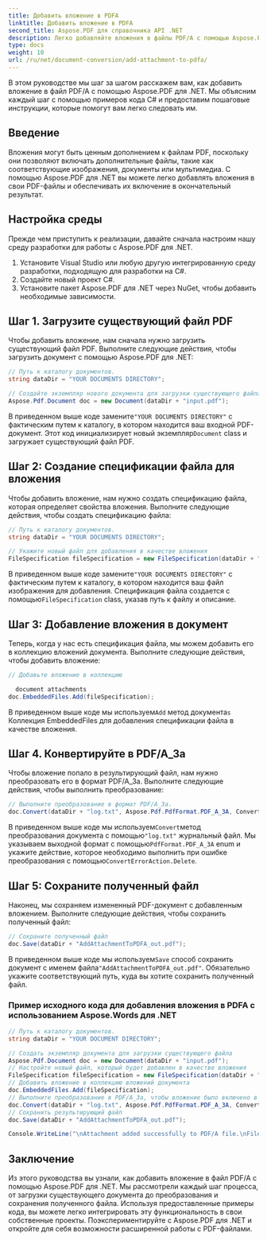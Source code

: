 ```yaml
---
title: Добавить вложение в PDFA
linktitle: Добавить вложение в PDFA
second_title: Aspose.PDF для справочника API .NET
description: Легко добавляйте вложения в файлы PDF/A с помощью Aspose.PDF для .NET.
type: docs
weight: 10
url: /ru/net/document-conversion/add-attachment-to-pdfa/
---
```


В этом руководстве мы шаг за шагом расскажем вам, как добавить вложение в файл PDF/A с помощью Aspose.PDF для .NET. Мы объясним каждый шаг с помощью примеров кода C# и предоставим пошаговые инструкции, которые помогут вам легко следовать им.

## Введение

Вложения могут быть ценным дополнением к файлам PDF, поскольку они позволяют включать дополнительные файлы, такие как соответствующие изображения, документы или мультимедиа. С помощью Aspose.PDF для .NET вы можете легко добавлять вложения в свои PDF-файлы и обеспечивать их включение в окончательный результат.

## Настройка среды

Прежде чем приступить к реализации, давайте сначала настроим нашу среду разработки для работы с Aspose.PDF для .NET.

1. Установите Visual Studio или любую другую интегрированную среду разработки, подходящую для разработки на C#.
2. Создайте новый проект C#.
3. Установите пакет Aspose.PDF для .NET через NuGet, чтобы добавить необходимые зависимости.

## Шаг 1. Загрузите существующий файл PDF

Чтобы добавить вложение, нам сначала нужно загрузить существующий файл PDF. Выполните следующие действия, чтобы загрузить документ с помощью Aspose.PDF для .NET:

```csharp
// Путь к каталогу документов.
string dataDir = "YOUR DOCUMENTS DIRECTORY";

// Создайте экземпляр нового документа для загрузки существующего файла.
Aspose.Pdf.Document doc = new Document(dataDir + "input.pdf");
```

 В приведенном выше коде замените`"YOUR DOCUMENTS DIRECTORY"` с фактическим путем к каталогу, в котором находится ваш входной PDF-документ. Этот код инициализирует новый экземпляр`Document` class и загружает существующий файл PDF.

## Шаг 2: Создание спецификации файла для вложения

Чтобы добавить вложение, нам нужно создать спецификацию файла, которая определяет свойства вложения. Выполните следующие действия, чтобы создать спецификацию файла:

```csharp
// Путь к каталогу документов.
string dataDir = "YOUR DOCUMENTS DIRECTORY";

// Укажите новый файл для добавления в качестве вложения
FileSpecification fileSpecification = new FileSpecification(dataDir + "aspose-logo.jpg", "Large image file");
```

 В приведенном выше коде замените`"YOUR DOCUMENTS DIRECTORY"` с фактическим путем к каталогу, в котором находится ваш файл изображения для добавления. Спецификация файла создается с помощью`FileSpecification` class, указав путь к файлу и описание.

## Шаг 3: Добавление вложения в документ

Теперь, когда у нас есть спецификация файла, мы можем добавить его в коллекцию вложений документа. Выполните следующие действия, чтобы добавить вложение:

```csharp
// Добавьте вложение в коллекцию

  document attachments
doc.EmbeddedFiles.Add(fileSpecification);
```

 В приведенном выше коде мы используем`Add` метод документа`s `Коллекция EmbeddedFiles для добавления спецификации файла в качестве вложения.

## Шаг 4. Конвертируйте в PDF/A_3a

Чтобы вложение попало в результирующий файл, нам нужно преобразовать его в формат PDF/A_3a. Выполните следующие действия, чтобы выполнить преобразование:

```csharp
// Выполните преобразование в формат PDF/A_3a.
doc.Convert(dataDir + "log.txt", Aspose.Pdf.PdfFormat.PDF_A_3A, ConvertErrorAction.Delete);
```

 В приведенном выше коде мы используем`Convert`метод преобразования документа с помощью`"log.txt"` журнальный файл. Мы указываем выходной формат с помощью`PdfFormat.PDF_A_3A` enum и укажите действие, которое необходимо выполнить при ошибке преобразования с помощью`ConvertErrorAction.Delete`.

## Шаг 5: Сохраните полученный файл

Наконец, мы сохраняем измененный PDF-документ с добавленным вложением. Выполните следующие действия, чтобы сохранить полученный файл:

```csharp
// Сохраните полученный файл
doc.Save(dataDir + "AddAttachmentToPDFA_out.pdf");
```

 В приведенном выше коде мы используем`Save` способ сохранить документ с именем файла`"AddAttachmentToPDFA_out.pdf"`. Обязательно укажите соответствующий путь, куда вы хотите сохранить полученный файл.

### Пример исходного кода для добавления вложения в PDFA с использованием Aspose.Words для .NET

```csharp
// Путь к каталогу документов.
string dataDir = "YOUR DOCUMENT DIRECTORY";

// Создать экземпляр документа для загрузки существующего файла
Aspose.Pdf.Document doc = new Document(dataDir + "input.pdf");
// Настройте новый файл, который будет добавлен в качестве вложения
FileSpecification fileSpecification = new FileSpecification(dataDir + "aspose-logo.jpg", "Large Image file");
// Добавить вложение в коллекцию вложений документа
doc.EmbeddedFiles.Add(fileSpecification);
// Выполните преобразование в PDF/A_3a, чтобы вложение было включено в файл результата.
doc.Convert(dataDir + "log.txt", Aspose.Pdf.PdfFormat.PDF_A_3A, ConvertErrorAction.Delete);
// Сохранить результирующий файл
doc.Save(dataDir + "AddAttachmentToPDFA_out.pdf");

Console.WriteLine("\nAttachment added successfully to PDF/A file.\nFile saved at " + dataDir);
```

## Заключение

Из этого руководства вы узнали, как добавить вложение в файл PDF/A с помощью Aspose.PDF для .NET. Мы рассмотрели каждый шаг процесса, от загрузки существующего документа до преобразования и сохранения полученного файла. Используя предоставленные примеры кода, вы можете легко интегрировать эту функциональность в свои собственные проекты. Поэкспериментируйте с Aspose.PDF для .NET и откройте для себя возможности расширенной работы с PDF-файлами.

